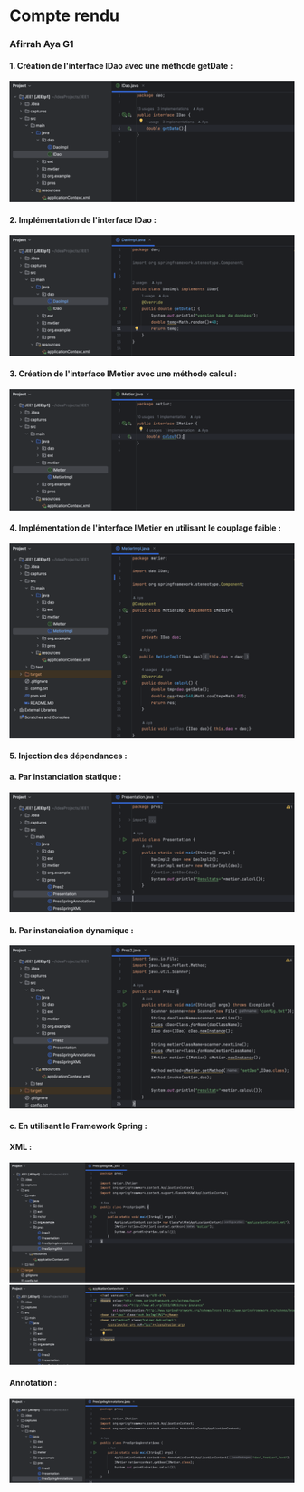 <h1> Compte rendu </h1>
<h3> Afirrah Aya G1 </h3>
<h4> 1. Création de l'interface IDao avec une méthode getDate :</h4>

<img src="captures/CJEE1.png">

<h4> 2. Implémentation de l'interface IDao : </h4>

<img src="captures/CJEE2.png">

<h4> 3. Création de l'interface IMetier avec une méthode calcul :</h4>

<img src="captures/CJEE3.png">

<h4> 4. Implémentation de l'interface IMetier en utilisant le couplage faible : </h4>

<img src="captures/CJEE4.png">

<h4> 5. Injection des dépendances :</h4>

<h4> a. Par instanciation statique :</h4>

<img src="captures/CJEE5.png">

<h4> b. Par instanciation dynamique :</h4>

<img src="captures/CJEE6.png">

<h4> c. En utilisant le Framework Spring :</h4>
<h4> XML : </h4>

<img src="captures/CJEE71.png">
<img src="captures/CJEE72.png">

<h4> Annotation : </h4>

<img src="captures/CJEE8.png">





